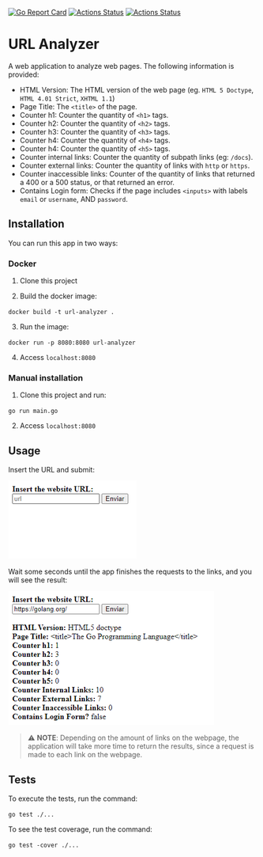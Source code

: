 [![Go Report Card](https://goreportcard.com/badge/github.com/KarineValenca/URL-analyzer)](https://goreportcard.com/report/github.com/KarineValenca/URL-analyzer)
[![Actions Status](https://github.com/KarineValenca/URL-analyzer/workflows/build/badge.svg)](https://github.com/KarineValenca/URL-analyzer/actions)
[![Actions Status](https://github.com/KarineValenca/URL-analyzer/workflows/test/badge.svg)](https://github.com/KarineValenca/URL-analyzer/actions)


# URL Analyzer
A web application to analyze web pages. The following information is provided:

- HTML Version: The HTML version of the web page (eg. `HTML 5 Doctype`, `HTML 4.01 Strict`, `XHTML 1.1`)
- Page Title: The `<title>` of the page.
- Counter h1: Counter the quantity of `<h1>` tags.
- Counter h2: Counter the quantity of `<h2>` tags.
- Counter h3: Counter the quantity of `<h3>` tags.
- Counter h4: Counter the quantity of `<h4>` tags.
- Counter h4: Counter the quantity of `<h5>` tags.
- Counter internal links: Counter the quantity of subpath links (eg: `/docs`).
- Counter external links: Counter the quantity of links with `http` or `https`.
- Counter inaccessible links: Counter of the quantity of links that returned a 400 or a 500 status, or that returned an error.
- Contains Login form: Checks if the page includes `<inputs>` with labels `email` or `username`, AND `password`. 

## Installation

You can run this app in two ways:

### Docker 
1. Clone this project

2. Build the docker image:

`docker build -t url-analyzer .`

3. Run the image:

`docker run -p 8080:8080 url-analyzer`

4. Access `localhost:8080`

### Manual installation
1. Clone this project and run:

`go run main.go`

2. Access `localhost:8080`

## Usage

Insert the URL and submit:

![Form](https://github.com/KarineValenca/URL-analyzer/blob/master/assets/image1.png
)

Wait some seconds until the app finishes the requests to the links, and you will see the result:

![Result](https://github.com/KarineValenca/URL-analyzer/blob/master/assets/image2.png)

> :warning: **NOTE**: 
> Depending on the amount of links on the webpage, the application will take more time to return the results, since a request is made to each link on the webpage.

## Tests

To execute the tests, run the command:

`go test ./...` 

To see the test coverage, run the command:

`go test -cover ./...`